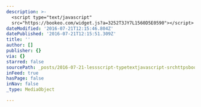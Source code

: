 ```yaml
---
description: >-
  <script type="text/javascript"
  src="https://bookeo.com/widget.js?a=3252T3JY7L1560D5E0590"></script>
dateModified: '2016-07-21T12:15:46.804Z'
datePublished: '2016-07-21T12:15:51.309Z'
title: ''
author: []
publisher: {}
via: {}
starred: false
sourcePath: _posts/2016-07-21-lessscript-typetextjavascript-srchttpsbookeocomwidge.md
inFeed: true
hasPage: false
inNav: false
_type: MediaObject

---
```

<script type="text/javascript" src="https://bookeo.com/widget.js?a=3252T3JY7L1560D5E0590"\></script\>